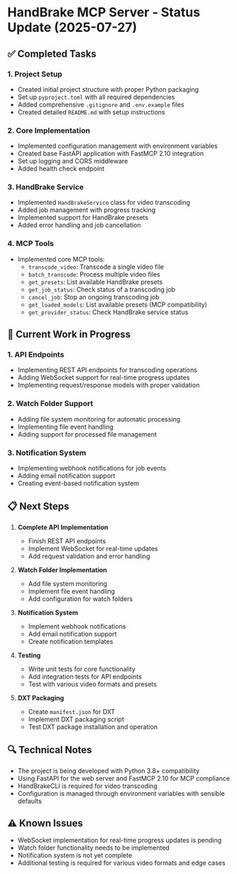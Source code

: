 # HandBrake MCP Server - Status Update (2025-07-27)

## ✅ Completed Tasks

### 1. Project Setup

- Created initial project structure with proper Python packaging
- Set up `pyproject.toml` with all required dependencies
- Added comprehensive `.gitignore` and `.env.example` files
- Created detailed `README.md` with setup instructions

### 2. Core Implementation

- Implemented configuration management with environment variables
- Created base FastAPI application with FastMCP 2.10 integration
- Set up logging and CORS middleware
- Added health check endpoint

### 3. HandBrake Service

- Implemented `HandBrakeService` class for video transcoding
- Added job management with progress tracking
- Implemented support for HandBrake presets
- Added error handling and job cancellation

### 4. MCP Tools

- Implemented core MCP tools:
  - `transcode_video`: Transcode a single video file
  - `batch_transcode`: Process multiple video files
  - `get_presets`: List available HandBrake presets
  - `get_job_status`: Check status of a transcoding job
  - `cancel_job`: Stop an ongoing transcoding job
  - `get_loaded_models`: List available presets (MCP compatibility)
  - `get_provider_status`: Check HandBrake service status

## 🚧 Current Work in Progress

### 1. API Endpoints

- Implementing REST API endpoints for transcoding operations
- Adding WebSocket support for real-time progress updates
- Implementing request/response models with proper validation

### 2. Watch Folder Support

- Adding file system monitoring for automatic processing
- Implementing file event handling
- Adding support for processed file management

### 3. Notification System

- Implementing webhook notifications for job events
- Adding email notification support
- Creating event-based notification system

## 📋 Next Steps

1. **Complete API Implementation**
   - Finish REST API endpoints
   - Implement WebSocket for real-time updates
   - Add request validation and error handling

2. **Watch Folder Implementation**
   - Add file system monitoring
   - Implement file event handling
   - Add configuration for watch folders

3. **Notification System**
   - Implement webhook notifications
   - Add email notification support
   - Create notification templates

4. **Testing**
   - Write unit tests for core functionality
   - Add integration tests for API endpoints
   - Test with various video formats and presets

5. **DXT Packaging**
   - Create `manifest.json` for DXT
   - Implement DXT packaging script
   - Test DXT package installation and operation

## 🔍 Technical Notes

- The project is being developed with Python 3.8+ compatibility
- Using FastAPI for the web server and FastMCP 2.10 for MCP compliance
- HandBrakeCLI is required for video transcoding
- Configuration is managed through environment variables with sensible defaults

## ⚠️ Known Issues

- WebSocket implementation for real-time progress updates is pending
- Watch folder functionality needs to be implemented
- Notification system is not yet complete
- Additional testing is required for various video formats and edge cases
